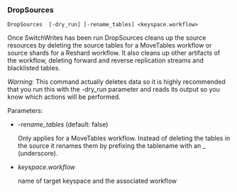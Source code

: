 ### DropSources

```
DropSources  [-dry_run] [-rename_tables] <keyspace.workflow>
```

Once SwitchWrites has been run DropSources cleans up the source resources by deleting the
source tables for a MoveTables workflow or source shards for a Reshard workflow. It also
cleans up other artifacts of the workflow, deleting forward and reverse replication streams and
blacklisted tables.

*Warning*: This command actually deletes data so it is highly recommended that you run this
with the -dry_run parameter and reads its output so you know which actions will be performed.


Parameters:
 * *-rename_tables* (default: false)

     Only applies for a MoveTables workflow. Instead of deleting the tables in the source it renames them
     by prefixing the tablename with an _ (underscore).
 * *keyspace.workflow*

    name of target keyspace and the associated workflow

